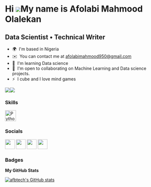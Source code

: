 Hi ![](https://user-images.githubusercontent.com/18350557/176309783-0785949b-9127-417c-8b55-ab5a4333674e.gif)My name is Afolabi Mahmood Olalekan
================================================================================================================================================

Data Scientist • Technical Writer
---------------------------------

* 🌍  I'm based in Nigeria
* ✉️  You can contact me at [afolabimahmood950@gmail.com](mailto:afolabimahmood950@gmail.com)
* 🧠  I'm learning Data science
* 🤝  I'm open to collaborating on Machine Learning and Data science projects.
* ⚡  I cube and I love mind games

<a href="https://www.github.com/afbtech" target="_blank" rel="noreferrer"><img
src="https://img.shields.io/github/followers/afbtech?logo=github&style=for-the-badge&color=0891b2&labelColor=1c1917" /></a><a href="https://www.twitter.com/iam_AFB" target="_blank" rel="noreferrer"><img
src="https://img.shields.io/twitter/follow/iam_AFB?logo=twitter&style=for-the-badge&color=0891b2&labelColor=1c1917"
/></a>

### Skills


<p align="left">
<a href="https://www.python.org/" target="_blank" rel="noreferrer"><img src="https://raw.githubusercontent.com/danielcranney/readme-generator/main/public/icons/skills/python-colored.svg" width="36" height="36" alt="Python" /></a>
</p>


### Socials

<p align="left"> <a href="https://www.github.com/afbtech" target="_blank" rel="noreferrer"><img src="https://raw.githubusercontent.com/danielcranney/readme-generator/main/public/icons/socials/github.svg" width="32" height="32" /></a> <a href="https://www.linkedin.com/in/afolabi-mahmood-olalekan" target="_blank" rel="noreferrer"><img src="https://raw.githubusercontent.com/danielcranney/readme-generator/main/public/icons/socials/linkedin.svg" width="32" height="32" /></a> <a href="http://www.medium.com/@afolabimahmoodolalekan" target="_blank" rel="noreferrer"><img src="https://raw.githubusercontent.com/danielcranney/readme-generator/main/public/icons/socials/medium.svg" width="32" height="32" /></a> <a href="https://www.twitter.com/iam_AFB" target="_blank" rel="noreferrer"><img src="https://raw.githubusercontent.com/danielcranney/readme-generator/main/public/icons/socials/twitter.svg" width="32" height="32" /></a></p>

### Badges

<b>My GitHub Stats</b>

<a href="http://www.github.com/afbtech"><img src="https://github-readme-stats.vercel.app/api?username=afbtech&show_icons=true&hide=&count_private=true&title_color=0891b2&text_color=ffffff&icon_color=0891b2&bg_color=1c1917&hide_border=true&show_icons=true" alt="afbtech's GitHub stats" /></a>
